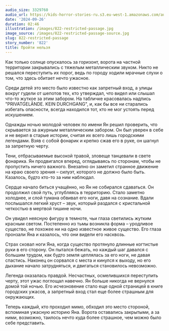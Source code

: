 ```yaml
---
audio_size: 3329760
audio_url: https://kids-horror-stories-ru.s3.eu-west-1.amazonaws.com/audio/822-restricted-passage.mp3
date: '2024-09-26'
duration: 02:46
illustration: /images/822-restricted-passage.jpg
image_source: /images/822-restricted-passage-source.jpg
slug: 822-restricted-passage
story_number: '822'
title: Пройти нельзя
---
```


Как только солнце опускалось за горизонт, ворота на частной территории закрывались с тяжелым металлическим звуком. Никто не решался переступить их порог, ведь по городу ходили мрачные слухи о том, что здесь обитает нечто ужасное.

Среди детей это место было известно как запретный вход, а улицы вокруг гудели от шепотов тех, кто утверждал, что видел или слышал что-то жуткое за этим забором. На табличке красовалась надпись "PRIVATGELÄNDE. KEIN DURCHGANG", и, как бы все ни старались избегать опасности, всегда находился тот, кто не мог устоять перед искушением.

Однажды ночью молодой человек по имени Ян решил проверить, что скрывается за ажурным металлическим забором. Он был уверен в себе и не верил в старые истории, считая их всего лишь городскими легендами. Взяв с собой фонарик и крепко сжав его в руке, он шагнул за запретную черту.

Тени, отбрасываемые высокой травой, зловеще танцевали в свете фонарика. Ян продвигался вперед, оглядываясь по сторонам, чтобы не пропустить ничего важного. Внезапно он заметил странное движение на краю своего зрения – силуэт, которого не должно было быть. Казалось, будто кто-то за ним наблюдал.

Сердце начало биться учащённо, но Ян не собирался сдаваться. Он продолжил свой путь, углубляясь в территорию. Стало заметно холоднее, и слой тумана обвивал его ноги, давя на сознание. Вдали послышался легкий хруст – звук, который раздался с кристальной четкостью в мертвой тишине ночи.

Он увидел неясную фигуру в темноте, чьи глаза светились жутким красным светом. Постепенно из тьмы возникла форма – уродливое существо, не похожее ни на одно известное живое существо. Его глаза пронзали Яна и казалось, что они видели его насквозь.

Страх сковал ноги Яна, когда существо протянуло длинные когтистые руки в его сторону. Он пытался бежать, но каждый шаг давался с большим трудом, как будто земля цеплялась за его ноги, не давая спастись. Наконец он сорвался с места и кинулся к выходу, но его дыхание начало затрудняться, и двигаться становилось невозможно.

Легенда оказалась правдой. Несчастных, осмелившихся переступить черту, этот ужас поглощал навечно. Ян больше никогда не вернулся домой той ночью. Его исчезновение стало еще одной страницей в книге городских ужасов, а запретный вход стал еще более страшным для окружающих.

Теперь каждый, кто проходил мимо, обходил это место стороной, вспоминая ужасную историю Яна. Ворота оставались закрытыми, а за ними, возможно, таилось нечто куда более страшное, чем можно было себе представить.